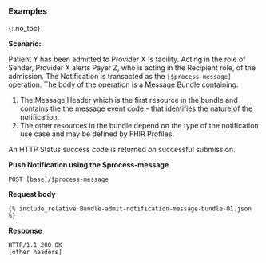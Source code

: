 
### Examples
{:.no_toc}

**Scenario:**

Patient Y has been admitted to Provider X 's facility.  Acting in the role of Sender, Provider X alerts Payer Z, who is acting in the Recipient role, of the admission.  The Notification is transacted as the `[$process-message]` operation. The body of the operation is a Message Bundle containing:

1. The Message Header which is the first resource in the bundle and contains the the message event code - that identifies the nature of the notification.
1. The other resources in the bundle depend on the type of the notification use case and may be defined by FHIR Profiles.

An HTTP Status success code is returned on successful submission.

**Push Notification using the $process-message**

`POST [base]/$process-message`

**Request body**

~~~
{% include_relative Bundle-admit-notification-message-bundle-01.json %}
~~~

**Response**

~~~
HTTP/1.1 200 OK
[other headers]
~~~
